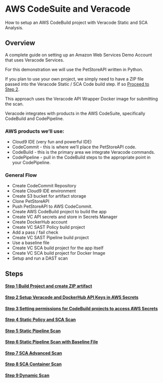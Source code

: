 # AWS CodeSuite and Veracode

How to setup an AWS CodeBuild project with Veracode Static and SCA Analysis.

## Overview
A complete guide on setting up an Amazon Web Services Demo Account that uses Veracode Services.

For this demonstration we will use the PetStoreAPI written in Python.  

If you plan to use your own project, we simply need to have a ZIP file passed into the Veracode Static / SCA Code build step.  If so [Proceed to Step  2](/2-SecretsSetup).

This approach uses the Veracode API Wrapper Docker image for submitting the scan.  

Veracode integrates with products in the AWS CodeSuite, specifically CodeBuild and CodePipeline.

### AWS products we’ll use:

* Cloud9 IDE (very fun and powerful IDE)
* CodeCommit - this is where we’ll place the PetStoreAPI code.
* CodeBuild - this is the primary area we integrate Veracode commands. 
* CodePipeline - pull in the CodeBuild steps to the appropriate point in your CodePipeline.

### General Flow
* Create CodeCommit Repository 
* Create Cloud9 IDE environment
* Create S3 bucket for artifact storage
* Clone PetStoreAPI 
* Push PetStoreAPI to AWS CodeCommit.
* Create AWS CodeBuild project to build the app
* Create VC API secrets and store in Secrets Manager
* Create DockerHub account
* Create VC SAST Policy build project 
* Add a pass / fail check
* Create VC SAST Pipeline build project 
* Use a baseline file
* Create VC SCA  build project for the app itself
* Create VC SCA  build project for Docker Image
* Setup and run a DAST scan

## Steps

#### [Step 1 Build Project and create ZIP artifact](/1-InitialSetup)
#### [Step 2 Setup Veracode and DockerHub API Keys in AWS Secrets](/2-SecretsSetup)
#### [Step 3 Setting permissions for CodeBuild projects to access AWS Secrets](/3-SecretsPermissions)
#### [Step 4 Static Policy and SCA Scan](/4-Static-SCA-Policy-Scan)
#### [Step 5 Static Pipeline Scan](/5-Static-Pipeline-Scan)
#### [Step 6 Static Pipeline Scan with Baseline File](/6-Static-Pipeline-Scan-Baseline)
#### [Step 7 SCA Advanced Scan](/7-SCA-Advanced-Scan)
#### [Step 8 SCA Container Scan](/8-SCA-Container-Scan)
#### [Step 9 Dynamic Scan](/9-DAST-Scan)
